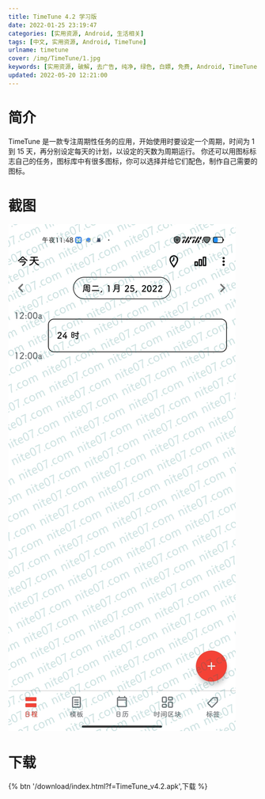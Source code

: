 ```yaml
---
title: TimeTune 4.2 学习版
date: 2022-01-25 23:19:47
categories: [实用资源, Android, 生活相关]
tags: [中文, 实用资源, Android, TimeTune]
urlname: timetune
cover: /img/TimeTune/1.jpg
keywords: [实用资源, 破解, 去广告, 纯净, 绿色, 白嫖, 免费, Android, TimeTune]
updated: 2022-05-20 12:21:00
---
```


# 简介

TimeTune 是一款专注周期性任务的应用，开始使用时要设定一个周期，时间为 1 到 15 天，再分别设定每天的计划，以设定的天数为周期运行。
你还可以用图标标志自己的任务，图标库中有很多图标，你可以选择并给它们配色，制作自己需要的图标。

# 截图

![](/img/TimeTune/2.jpg)

# 下载

{% btn '/download/index.html?f=TimeTune_v4.2.apk',下载 %}
